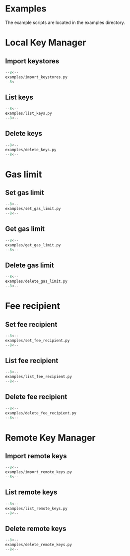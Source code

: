 # Examples

The example scripts are located in the examples directory.


# Local Key Manager

## Import keystores

```python
--8<--
examples/import_keystores.py
--8<--
```

## List keys

```python
--8<--
examples/list_keys.py
--8<--
```

## Delete keys

```python
--8<--
examples/delete_keys.py
--8<--
```

# Gas limit

## Set gas limit

```python
--8<--
examples/set_gas_limit.py
--8<--
```

## Get gas limit

```python
--8<--
examples/get_gas_limit.py
--8<--
```

## Delete gas limit

```python
--8<--
examples/delete_gas_limit.py
--8<--
```

# Fee recipient

## Set fee recipient

```python
--8<--
examples/set_fee_recipient.py
--8<--
```

## List fee recipient

```python
--8<--
examples/list_fee_recipient.py
--8<--
```

## Delete fee recipient

```python
--8<--
examples/delete_fee_recipient.py
--8<--
```

# Remote Key Manager

## Import remote keys

```python
--8<--
examples/import_remote_keys.py
--8<--
```

## List remote keys

```python
--8<--
examples/list_remote_keys.py
--8<--
```

## Delete remote keys

```python
--8<--
examples/delete_remote_keys.py
--8<--
```
